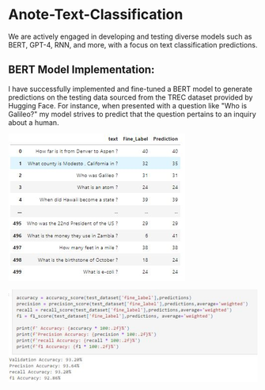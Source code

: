 # Anote-Text-Classification

We are actively engaged in developing and testing diverse models such as BERT, GPT-4, RNN, and more, with a focus on text classification predictions.

## BERT Model Implementation:
I have successfully implemented and fine-tuned a BERT model to generate predictions on the testing data sourced from the TREC dataset provided by Hugging Face. For instance, when presented with a question like "Who is Galileo?" my model strives to predict that the question pertains to an inquiry about a human. 

![Testing Snapshot](https://github.com/Whiteii/Anote-Text-Classification/blob/main/FineLabel/Capture.JPG)

![Testing Snapshot](https://github.com/Whiteii/Anote-Text-Classification/blob/main/FineLabel/Capture2.JPG)










